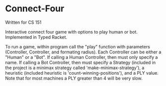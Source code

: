 # Connect-Four
Written for CS 151

Interactive connect four game with options to play human or bot. Implemented in Typed Racket. 

To run a game, within program call the "play" function with parameters (Controller, Controller, and formating radius).
Each Controller can be either a "Human" or a "Bot".
If calling a Human Controller, then must only specify a name.
If calling a Bot Controller, then must specify a Strategy (included in the project is a minimax strategy called 'make-minimax-strategy'),
a heuristic (included heuristic is 'count-winning-positions'), and a PLY value. Note that for most machines a PLY greater than 4 will be very slow. 
